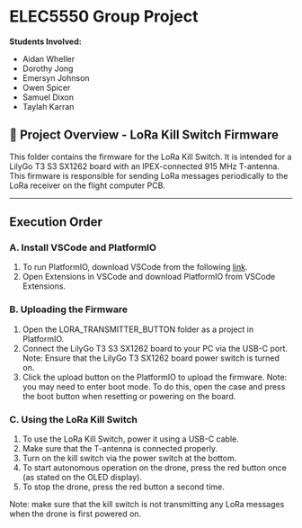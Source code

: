 # ELEC5550 Group Project

**Students Involved:**
- Aidan	Wheller
- Dorothy Jong
- Emersyn Johnson
- Owen Spicer
- Samuel Dixon
- Taylah Karran

## 📁 Project Overview - LoRa Kill Switch Firmware

This folder contains the firmware for the LoRa Kill Switch. It is intended for a LilyGo T3 S3 SX1262 board with an IPEX-connected 915 MHz T-antenna. This firmware is responsible for sending LoRa messages periodically to the LoRa receiver on the flight computer PCB. 

---
## Execution Order
### **A. Install VSCode and PlatformIO**
1. To run PlatformIO, download VSCode from the following [link](https://platformio.org/platformio-ide).
1. Open Extensions in VSCode and download PlatformIO from VSCode Extensions.

### **B. Uploading the Firmware**
1. Open the LORA_TRANSMITTER_BUTTON folder as a project in PlatformIO.
1. Connect the LilyGo T3 S3 SX1262 board to your PC via the USB-C port. Note: Ensure that the LilyGo T3 SX1262 board power switch is turned on.
1. Click the upload button on the PlatformIO to upload the firmware. Note: you may need to enter boot mode. To do this, open the case and press the boot button when resetting or powering on the board.

### **C. Using the LoRa Kill Switch**
1. To use the LoRa Kill Switch, power it using a USB-C cable.
1. Make sure that the T-antenna is connected properly.
1. Turn on the kill switch via the power switch at the bottom.
1. To start autonomous operation on the drone, press the red button once (as stated on the OLED display).
1. To stop the drone, press the red button a second time.

Note: make sure that the kill switch is not transmitting any LoRa messages when the drone is first powered on.